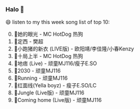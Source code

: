 

### Halo 👋

😄 listen to my this week song list of top 10:

0. 🌈她的眼光 - MC HotDog 热狗
1. 🌈定西 - 樊超
2. 🌈小跑猪的新衣 (LIVE版) - 欧阳靖/李佳隆/小春Kenzy
3. 🌈十局上半 - MC HotDog 热狗
4. 🌈地痞 (Live) - 顽童MJ116/瘦子E.SO
5. 🌈2030 - 顽童MJ116
6. 🌈Running - 顽童MJ116
7. 🌈红面线(Yella boyz) - 瘦子E.SO/LC
8. 🌈Jungle (Live版) - 顽童MJ116
9. 🌈Coming home (Live版) - 顽童MJ116

